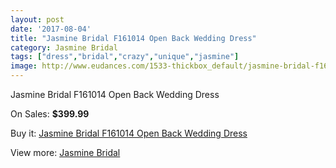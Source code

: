 ```yaml
---
layout: post
date: '2017-08-04'
title: "Jasmine Bridal F161014 Open Back Wedding Dress"
category: Jasmine Bridal
tags: ["dress","bridal","crazy","unique","jasmine"]
image: http://www.eudances.com/1533-thickbox_default/jasmine-bridal-f161014-open-back-wedding-dress.jpg
---
```

Jasmine Bridal F161014 Open Back Wedding Dress

On Sales: **$399.99**
<a href="https://www.eudances.com/en/jasmine-bridal/538-jasmine-bridal-f161014-open-back-wedding-dress.html"><amp-img layout="responsive" width="600" height="600" src="//www.eudances.com/1533-thickbox_default/jasmine-bridal-f161014-open-back-wedding-dress.jpg" alt="Jasmine Bridal F161014 Open Back Wedding Dress 0" /></a>
<a href="https://www.eudances.com/en/jasmine-bridal/538-jasmine-bridal-f161014-open-back-wedding-dress.html"><amp-img layout="responsive" width="600" height="600" src="//www.eudances.com/1535-thickbox_default/jasmine-bridal-f161014-open-back-wedding-dress.jpg" alt="Jasmine Bridal F161014 Open Back Wedding Dress 1" /></a>
<a href="https://www.eudances.com/en/jasmine-bridal/538-jasmine-bridal-f161014-open-back-wedding-dress.html"><amp-img layout="responsive" width="600" height="600" src="//www.eudances.com/1534-thickbox_default/jasmine-bridal-f161014-open-back-wedding-dress.jpg" alt="Jasmine Bridal F161014 Open Back Wedding Dress 2" /></a>

Buy it: [Jasmine Bridal F161014 Open Back Wedding Dress](https://www.eudances.com/en/jasmine-bridal/538-jasmine-bridal-f161014-open-back-wedding-dress.html "Jasmine Bridal F161014 Open Back Wedding Dress")

View more: [Jasmine Bridal](https://www.eudances.com/en/6-jasmine-bridal "Jasmine Bridal")